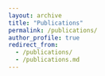 ```yaml
---
layout: archive
title: "Publications"
permalink: /publications/
author_profile: true
redirect_from: 
  - /publications/
  - /publications.md
---
```

<!-- {% if author.googlescholar %}
  You can also find my articles on <u><a href="{{author.googlescholar}}">my Google Scholar profile</a>.</u>
{% endif %}

{% include base_path %}

{% for post in site.publications reversed %}
  {% include archive-single.html %}
{% endfor %} -->
